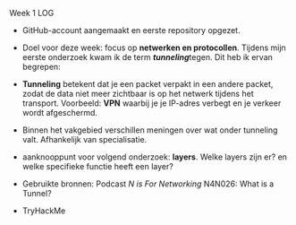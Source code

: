 Week 1 LOG

- GitHub-account aangemaakt en eerste repository opgezet.
- Doel voor deze week: focus op **netwerken en protocollen**. Tijdens mijn eerste onderzoek kwam ik de term ***tunneling***tegen.
Dit heb ik ervan begrepen:

- **Tunneling** betekent dat je een packet verpakt in een andere packet, zodat de data niet meer zichtbaar is op het netwerk tijdens het transport. Voorbeeld: **VPN** waarbij je je IP-adres verbegt en je verkeer wordt afgeschermd. 
- Binnen het vakgebied verschillen meningen over wat onder tunneling valt. Afhankelijk van specialisatie.
- aanknooppunt voor volgend onderzoek: **layers**. Welke layers zijn er? en welke specifieke functie heeft een layer?
- Gebruikte bronnen: Podcast *N is For Networking* N4N026: What is a Tunnel?
- TryHackMe 

  

